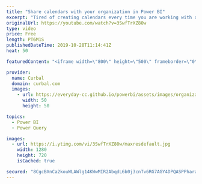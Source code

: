 ```yaml
---
title: "Share calendars with your organization in Power BI"
excerpt: "Tired of creating calendars every time you are working with a new Power BI file? Do you want to share calendars with your organization, so they dont have to recreate them themselves? Then this is the video for you!  Here you can download all the pbix files: https://curbal.com/donwload-center  SUBSCRIBE"
originalUrl: https://youtube.com/watch?v=3SwfTrXZ80w
type: video
price: Free
length: PT6M1S
publishedDateTime: 2019-10-28T11:14:41Z
heat: 50

featuredContent: "<iframe width=\"800\" height=\"500\" frameborder=\"0\" src=\"https://www.youtube.com/embed/3SwfTrXZ80w\" allow=\"accelerometer; autoplay; encrypted-media; gyroscope; picture-in-picture\" allowfullscreen></iframe>"

provider:
  name: Curbal
  domain: curbal.com
  images:
    - url: https://everyday-cc.github.io/powerbi/assets/images/organizations/curbal.com-50x50.jpg
      width: 50
      height: 50

topics:
  - Power BI
  - Power Query

images:
  - url: https://i.ytimg.com/vi/3SwfTrXZ80w/maxresdefault.jpg
    width: 1280
    height: 720
    isCached: true

secured: "8CgcBXnCa2kouWLAWlg14KWwMIR2AbqdL6b0j3cnTv6RG7AGY4DPQASPPhara/8hVyPFjaD7nz1b5ABUrG+Ekp45BJtnfyt73ewPrkgT770kv8K6uhla2SfbfOHCCH8Sm1jxPBlB65BjCQL+elNrcYCDMaainkm8+W5h7p7l3gDmXKDkftZh/HMixoA8Te0hKnliIY57pzc2Z0SbFtp41MvH0h7FjD3N3uM3Qh5tc45YFVd1DM4TPf8qXt3cLqqJHg9a42gidAamt68+OkNJYGHOCwUTiyVrnC6FmnrWPv1UJDV6YS8gRP/8L2ifHmQP1pRSyvgchIJMpbh0wE+hZ2QssvwV0e53JLhJFn+qln/X9cfDDs4mzvJplr/Xzkys/VDjCUUG9ssZ5+ZPU2g79Dlar2tShSR/s8hptREzLEs=;lHTkRSKjDWH5BMju7P16qw=="
---
```



